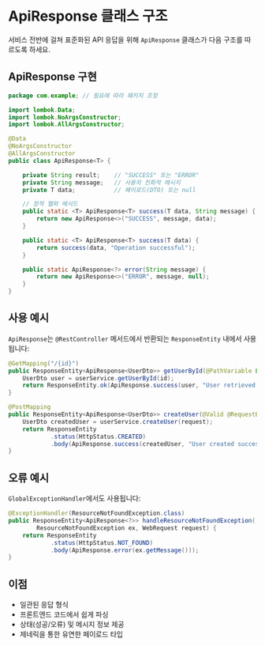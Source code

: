 # ApiResponse 클래스 구조

서비스 전반에 걸쳐 표준화된 API 응답을 위해 `ApiResponse` 클래스가 다음 구조를 따르도록 하세요.

## ApiResponse 구현

```java
package com.example; // 필요에 따라 패키지 조정

import lombok.Data;
import lombok.NoArgsConstructor;
import lombok.AllArgsConstructor;

@Data
@NoArgsConstructor
@AllArgsConstructor
public class ApiResponse<T> {

    private String result;    // "SUCCESS" 또는 "ERROR"
    private String message;   // 사용자 친화적 메시지
    private T data;           // 페이로드(DTO) 또는 null

    // 정적 헬퍼 메서드
    public static <T> ApiResponse<T> success(T data, String message) {
        return new ApiResponse<>("SUCCESS", message, data);
    }

    public static <T> ApiResponse<T> success(T data) {
        return success(data, "Operation successful");
    }

    public static ApiResponse<?> error(String message) {
        return new ApiResponse<>("ERROR", message, null);
    }
}
```

## 사용 예시

`ApiResponse`는 `@RestController` 메서드에서 반환되는 `ResponseEntity` 내에서 사용됩니다:

```java
@GetMapping("/{id}")
public ResponseEntity<ApiResponse<UserDto>> getUserById(@PathVariable Long id) {
    UserDto user = userService.getUserById(id);
    return ResponseEntity.ok(ApiResponse.success(user, "User retrieved successfully"));
}

@PostMapping
public ResponseEntity<ApiResponse<UserDto>> createUser(@Valid @RequestBody CreateUserRequest request) {
    UserDto createdUser = userService.createUser(request);
    return ResponseEntity
            .status(HttpStatus.CREATED)
            .body(ApiResponse.success(createdUser, "User created successfully"));
}
```

## 오류 예시

`GlobalExceptionHandler`에서도 사용됩니다:

```java
@ExceptionHandler(ResourceNotFoundException.class)
public ResponseEntity<ApiResponse<?>> handleResourceNotFoundException(
        ResourceNotFoundException ex, WebRequest request) {
    return ResponseEntity
            .status(HttpStatus.NOT_FOUND)
            .body(ApiResponse.error(ex.getMessage()));
}
```

## 이점

- 일관된 응답 형식
- 프론트엔드 코드에서 쉽게 파싱
- 상태(성공/오류) 및 메시지 정보 제공
- 제네릭을 통한 유연한 페이로드 타입
